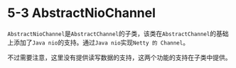 # 5-3 AbstractNioChannel

`AbstractNioChannel`是`AbstractChannel`的子类，该类在`AbstractChannel`的基础上添加了`Java nio`的支持。通过`Java nio`实现`Netty 的 Channel`。

不过需要注意，这里没有提供读写数据的支持，这两个功能的支持在子类中提供。